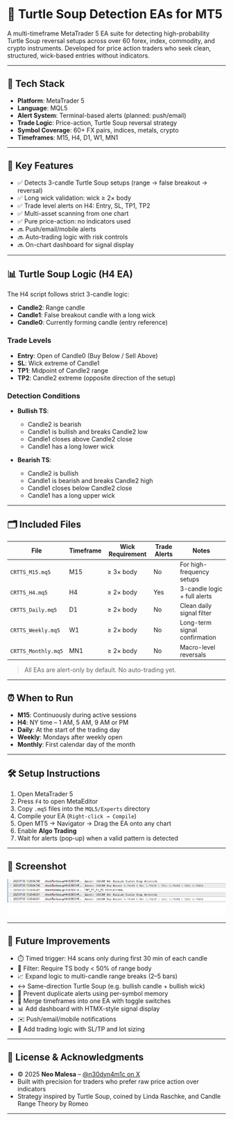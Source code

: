 # 🐢 Turtle Soup Detection EAs for MT5

A multi-timeframe MetaTrader 5 EA suite for detecting high-probability Turtle Soup reversal setups across over 60 forex, index, commodity, and crypto instruments. Developed for price action traders who seek clean, structured, wick-based entries without indicators.

---

## 🧰 Tech Stack

- **Platform**: MetaTrader 5
- **Language**: MQL5
- **Alert System**: Terminal-based alerts (planned: push/email)
- **Trade Logic**: Price-action, Turtle Soup reversal strategy
- **Symbol Coverage**: 60+ FX pairs, indices, metals, crypto
- **Timeframes**: M15, H4, D1, W1, MN1

---

## 🚀 Key Features

- ✅ Detects 3-candle Turtle Soup setups (range → false breakout → reversal)
- ✅ Long wick validation: wick ≥ 2× body
- ✅ Trade level alerts on H4: Entry, SL, TP1, TP2
- ✅ Multi-asset scanning from one chart
- ✅ Pure price-action: no indicators used
- 🔜 Push/email/mobile alerts
- 🔜 Auto-trading logic with risk controls
- 🔜 On-chart dashboard for signal display

---

## 📊 Turtle Soup Logic (H4 EA)

The H4 script follows strict 3-candle logic:
- **Candle2**: Range candle
- **Candle1**: False breakout candle with a long wick
- **Candle0**: Currently forming candle (entry reference)

### Trade Levels
- **Entry**: Open of Candle0 (Buy Below / Sell Above)
- **SL**: Wick extreme of Candle1
- **TP1**: Midpoint of Candle2 range
- **TP2**: Candle2 extreme (opposite direction of the setup)

### Detection Conditions
- **Bullish TS**:
  - Candle2 is bearish
  - Candle1 is bullish and breaks Candle2 low
  - Candle1 closes above Candle2 close
  - Candle1 has a long lower wick

- **Bearish TS**:
  - Candle2 is bullish
  - Candle1 is bearish and breaks Candle2 high
  - Candle1 closes below Candle2 close
  - Candle1 has a long upper wick

---

## 🗂 Included Files

| File                | Timeframe | Wick Requirement | Trade Alerts | Notes                          |
|---------------------|-----------|------------------|---------------|--------------------------------|
| `CRTTS_M15.mq5`     | M15       | ≥ 3× body        | No            | For high-frequency setups      |
| `CRTTS_H4.mq5`      | H4        | ≥ 2× body        | Yes           | 3-candle logic + full alerts   |
| `CRTTS_Daily.mq5`   | D1        | ≥ 2× body        | No            | Clean daily signal filter      |
| `CRTTS_Weekly.mq5`  | W1        | ≥ 2× body        | No            | Long-term signal confirmation  |
| `CRTTS_Monthly.mq5` | MN1       | ≥ 2× body        | No            | Macro-level reversals          |

> All EAs are alert-only by default. No auto-trading yet.

---

## ⏰ When to Run

- **M15**: Continuously during active sessions
- **H4**: NY time – 1 AM, 5 AM, 9 AM or PM
- **Daily**: At the start of the trading day
- **Weekly**: Mondays after weekly open
- **Monthly**: First calendar day of the month

---

## 🛠️ Setup Instructions

1. Open MetaTrader 5  
2. Press `F4` to open MetaEditor  
3. Copy `.mq5` files into the `MQL5/Experts` directory  
4. Compile your EA (`Right-click → Compile`)  
5. Open MT5 → Navigator → Drag the EA onto any chart  
6. Enable **Algo Trading**  
7. Wait for alerts (pop-up) when a valid pattern is detected

---

## 📸 Screenshot

![Turtle Soup Alert](screenshot.png)

---

## 🎯 Future Improvements

- ⏱️ Timed trigger: H4 scans only during first 30 min of each candle
- 🧠 Filter: Require TS body < 50% of range body
- 📈 Expand logic to multi-candle range breaks (2–5 bars)
- ↔️ Same-direction Turtle Soup (e.g. bullish candle + bullish wick)
- 🚫 Prevent duplicate alerts using per-symbol memory
- 🔀 Merge timeframes into one EA with toggle switches
- 📊 Add dashboard with HTMX-style signal display
- ✉️ Push/email/mobile notifications
- 🤖 Add trading logic with SL/TP and lot sizing

---

## 📝 License & Acknowledgments

- © 2025 **Neo Malesa** – [@n30dyn4m1c on X](https://www.x.com/n30dyn4m1c)  
- Built with precision for traders who prefer raw price action over indicators  
- Strategy inspired by Turtle Soup, coined by Linda Raschke, and Candle Range Theory by Romeo

---

